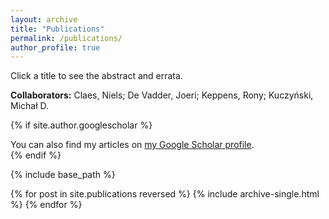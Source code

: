 ```yaml
---
layout: archive
title: "Publications"
permalink: /publications/
author_profile: true
---
```


Click a title to see the abstract and errata.

**Collaborators:** Claes, Niels; De Vadder, Joeri; Keppens, Rony; Kuczyński, Michał D.

{% if site.author.googlescholar %}
  <div class="wordwrap">You can also find my articles on <a href="{{site.author.googlescholar}}">my Google Scholar profile</a>.</div>
{% endif %}

{% include base_path %}

{% for post in site.publications reversed %}
  {% include archive-single.html %}
{% endfor %}
